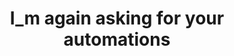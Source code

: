 ---
title: I_m again asking for your automations
image: assets/images/memes/I_m-again-asking-for-your-automations.png
alt: Bernie Sanders looking into the camera
---